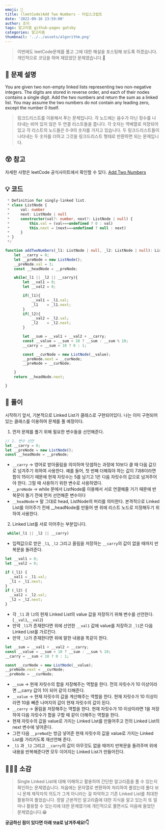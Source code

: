 ```yaml
---
emoji: 📝
title: (leetCode)Add Two Numbers - 타입스크립트
date: '2022-09-16 23:59:00'
author: 조이
tags: 알고리즘 github-pages gatsby
categories: 알고리즘
thumbnail: '../../assets/algorithm.png'
---
```


> 이번에도 leetCode문제를 풀고 그에 대한 해설을 포스팅해 보도록 하겠습니다. 개인적으로 코딩을 하며 재밌었던 문제였습니다.🥰

## 🤔 문제 설명

You are given two non-empty linked lists representing two non-negative integers. The digits are stored in reverse order, and each of their nodes contains a single digit. Add the two numbers and return the sum as a linked list. You may assume the two numbers do not contain any leading zero, except the number 0 itself.

> 링크드리스트를 이용해서 푸는 문제입니다. 각 노드에는 음수가 아닌 정수를 나타내는 비어 있지 않은 두 연결 리스트들을 줍니다. 각 숫자는 역배열로 저장되어있고 각 리스트의 노드들은 0-9의 숫자를 가지고 있습니다. 두 링크드리스트들이 나타내는 두 숫자를 더하고 그것을 링크드리스트 형태로 반환하면 되는 문제입니다.

## 😲 참고

자세한 사항은 leetCode 공식사이트에서 확인할 수 있다.
[Add Two Numbers](https://leetcode.com/problems/add-two-numbers/)

## 💡 코드

```typescript
 * Definition for singly-linked list.
 * class ListNode {
 *     val: number
 *     next: ListNode | null
 *     constructor(val?: number, next?: ListNode | null) {
 *         this.val = (val===undefined ? 0 : val)
 *         this.next = (next===undefined ? null : next)
 *     }
 * }
 */

function addTwoNumbers(_l1: ListNode | null, _l2: ListNode | null): ListNode | null {
    let __carry = 0;
    let __preNode = new ListNode();
    __preNode.val = 3;
    const __headNode = __preNode;

    while(_l1 || _l2 || __carry){
        let __val1 = 0;
        let __val2 = 0;

        if(_l1){
            __val1 = _l1.val;
            _l1    = _l1.next;
        }
        if(_l2){
            __val2 = _l2.val;
            _l2    = _l2.next;
        }

        let __sum = __val1 + __val2 + __carry;
        const __value = __sum < 10 ? __sum : __sum % 10;
        __carry = __sum < 10 ? 0 : 1;

        const __curNode = new ListNode(__value);
        __preNode.next = __curNode;
        __preNode = __curNode;

    }
    return __headNode.next;

}
```

## 📝 풀이

시작하기 앞서, 기본적으로 Linked List가 클래스로 구현되어있다. 나는 이미 구현되어있는 클래스를 이용하여 문제를 풀 예정이다.

1. 먼저 문제를 풀기 위해 필요한 변수들을 선언해준다.

```typescript
// 1. 변수 선언
let __carry = 0;
let __preNode = new ListNode();
const __headNode = __preNode;
```

- `__carry` → 영어로 받아올림을 의미하며 덧셈하는 과정에 10보다 클 때 다음 값으로 넘겨주기 위하여 사용한다. 예를 들어, 첫 번째 더해줘야 하는 값이 7과8이라면 합이 15이기 때문에 현재 자릿수는 5를 남기고 1은 다음 자릿수의 값으로 넘겨주어야 한다. 그럴 때 사용하기 위한 변수로 사용하였다.
- `__preNode` → while 문에서 ListNode를 이용해서 서로 연결해줄 거기 때문에 반복문이 돌기 전에 먼저 선언해준 변수이다
- `__headNode`→ 말 그대로 head, ListNode의 머리를 의미한다. 본격적으로 Linked List를 이어주기 전에 \_\_headNode를 만들어 맨 위에 리스트 노드로 지정해두기 위하여 사용한다.

2. Linked List를 서로 이어주는 부분입니다.

```typescript
 while(_l1 || _l2 || __carry)
```

- 입력값으로 받은 `_l1`, `_l2` 그리고 올림을 저장하는 `__carry`의 값이 없을 때까지 반복문을 돌려준다.

```typescript
let __val1 = 0;
let __val2 = 0;

if (_l1) {
  __val1 = _l1.val;
  _l1 = _l1.next;
}
if (_l2) {
  __val2 = _l2.val;
  _l2 = _l2.next;
}
```

- 각 `_l1` 과 `l2`의 현재 Linked List의 value 값을 저장하기 위해 변수를 선언한다. (`__val1`,`__val2`)
- 만약 `_l1`가 존재한다면 위에 선언한 `__val1` 값에 value를 저장하고 `_l1`은 다음 Linked List를 가르킨다.
- 만약 `_l2`가 존재한다면 위에 말한 내용을 똑같이 한다.

```typescript
let __sum = __val1 + __val2 + __carry;
const __value = __sum < 10 ? __sum : __sum % 10;
__carry = __sum < 10 ? 0 : 1;

const __curNode = new ListNode(__value);
__preNode.next = __curNode;
__preNode = __curNode;
```

- `__sum` → 현재 자릿수의 합을 저장해주는 역할을 한다. 전의 자릿수가 10 이상이라면 \_\_carry 값이 1이 되어 같이 더해준다.
- `__value` → 현재 자릿수의 값을 계산해주는 역할을 한다. 현재 자릿수가 10 이상이라면 10을 빼준 나머지의 값이 현재 자릿수의 값이 된다.
- `__carry` → 올림을 저장해주는 역할을 한다. 현재 자릿수가 10 이상이라면 1을 저장하여 다음 자릿수가 합을 구할 때 같이 더해주는 역할을 한다.
- 현재 자릿수의 값을 value로 가지는 Linked List를 만들어주고 전의 Linked List의 next 변수에 넣어준다.
- 그런 다음 `__preNod`는 방금 넣어준 현재 자릿수의 값을 value로 가지는 Linked List를 가리키도록 재선언해 준다.
- `_l1` 과 `_l2` 그리고 `__carry`의 값이 아무것도 없을 때까지 반복문을 돌려주며 위에 내용을 반복해준다면 모두 이어지는 Linked List가 만들어진다.

## 🧑🏻‍💻 소감

> Single Linked List에 대해 이해하고 활용하여 간단한 알고리즘을 풀 수 있는지 확인하는 문제였습니다. 처음에는 문자열로 변환하여 처리하여 풀었는데 풀다 보니 문제 제작자의 의도가 그게 아니라는 걸 파악하고 기존 Linked List를 최대한 활용하여 풀었습니다. 정말 근본적인 알고리즘에 대한 지식을 알고 있는지 또 얼마나 활용할 수 있는지에 대한 문제였기에 개인적으로 풀면서도 마음에 들었던 문제였습니다.😁
> <br/>

**궁금하신 점이 있다면 아래 `댓글`로 남겨주세요!👇**
